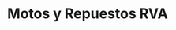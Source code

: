 ---
title: "Motos y Repuestos RVA"
url: /llorente/motos-y-repuestos-rva/
shop: reparación de automóviles
---